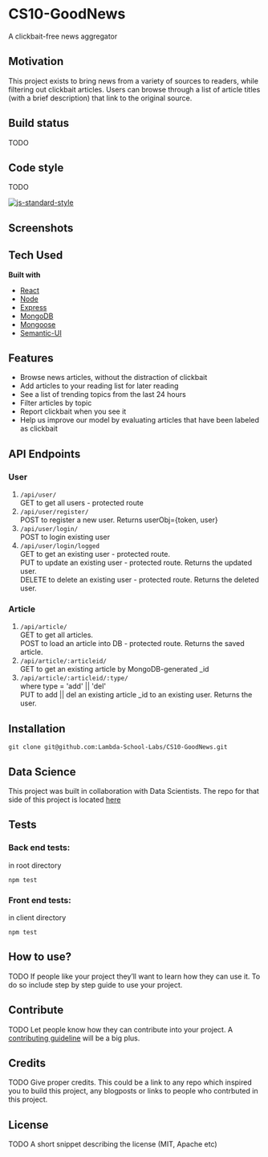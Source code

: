 # CS10-GoodNews
A clickbait-free news aggregator

## Motivation
This project exists to bring news from a variety of sources to readers, while filtering out clickbait articles. Users can browse through a list of article titles (with a brief description) that link to the original source.

## Build status
TODO

## Code style
TODO

[![js-standard-style](https://img.shields.io/badge/code%20style-standard-brightgreen.svg?style=flat)](https://github.com/feross/standard)
 
## Screenshots


## Tech Used
<b>Built with</b>
- [React](https://reactjs.org/)
- [Node](https://nodejs.org/en/)
- [Express](http://expressjs.com/)
- [MongoDB](https://www.mongodb.com/)
- [Mongoose](https://mongoosejs.com/)
- [Semantic-UI](https://semantic-ui.com/)

## Features
- Browse news articles, without the distraction of clickbait
- Add articles to your reading list for later reading
- See a list of trending topics from the last 24 hours
- Filter articles by topic
- Report clickbait when you see it
- Help us improve our model by evaluating articles that have been labeled as clickbait

## API Endpoints
### User
1. `/api/user/` \
GET to get all users - protected route
2. `/api/user/register/`\
POST to register a new user. Returns userObj={token, user}
3. `/api/user/login/` \
POST to login existing user
4. `/api/user/login/logged` \
GET to get an existing user - protected route. \
PUT to update an existing user - protected route. Returns the updated user. \
DELETE to delete an existing user - protected route. Returns the deleted user.

### Article
1. `/api/article/` \
GET to get all articles. \
POST to load an article into DB - protected route. Returns the saved article.
2. `/api/article/:articleid/` \
GET to get an existing article by MongoDB-generated _id
3. `/api/article/:articleid/:type/` \
where type = 'add' || 'del' \
PUT to add || del an existing article _id to an existing user. Returns the user.

## Installation
`git clone git@github.com:Lambda-School-Labs/CS10-GoodNews.git`

## Data Science
This project was built in collaboration with Data Scientists. The repo for that side of this project is located [here](https://github.com/Lambda-School-Labs/DS-GoodNews)

## Tests
### Back end tests:
in root directory
```
npm test
```

### Front end tests:
in client directory
```
npm test
``` 

## How to use?
TODO
If people like your project they’ll want to learn how they can use it. To do so include step by step guide to use your project.

## Contribute
TODO
Let people know how they can contribute into your project. A [contributing guideline](https://github.com/zulip/zulip-electron/blob/master/CONTRIBUTING.md) will be a big plus.

## Credits
TODO
Give proper credits. This could be a link to any repo which inspired you to build this project, any blogposts or links to people who contrbuted in this project.

## License
TODO
A short snippet describing the license (MIT, Apache etc)
